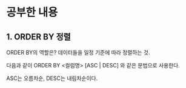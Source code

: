 # 공부한 내용


## 1. ORDER BY 정렬

ORDER BY의 역할은? 데이터들을 일정 기준에 따라 정렬하는 것.

다음과 같이 ORDER BY <컬럼명> [ASC | DESC] 와 같은 문법으로 사용한다.

ASC는 오름차순, DESC는 내림차순이다.